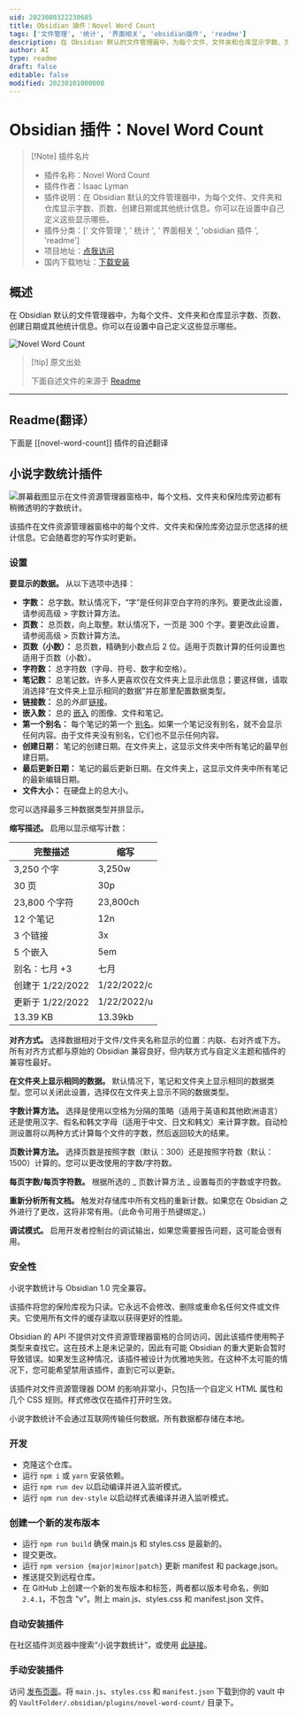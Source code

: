 ```yaml
---
uid: 2023080322230685
title: Obsidian 插件：Novel Word Count
tags: ['文件管理', '统计', '界面相关', 'obsidian插件', 'readme']
description: 在 Obsidian 默认的文件管理器中，为每个文件、文件夹和仓库显示字数、页数、创建日期或其他统计信息。你可以在设置中自己定义这些显示哪些。
author: AI
type: readme
draft: false
editable: false
modified: 20230101000000
---
```


# Obsidian 插件：Novel Word Count

> [!Note] 插件名片
> - 插件名称：Novel Word Count
> - 插件作者：Isaac Lyman
> - 插件说明：在 Obsidian 默认的文件管理器中，为每个文件、文件夹和仓库显示字数、页数、创建日期或其他统计信息。你可以在设置中自己定义这些显示哪些。
> - 插件分类：[' 文件管理 ', ' 统计 ', ' 界面相关 ', 'obsidian 插件 ', 'readme']
> - 项目地址：[点我访问](https://github.com/isaaclyman/novel-word-count-obsidian)
> - 国内下载地址：[下载安装](https://pkmer.cn/products/plugin/pluginMarket/?novel-word-count)

## 概述

在 Obsidian 默认的文件管理器中，为每个文件、文件夹和仓库显示字数、页数、创建日期或其他统计信息。你可以在设置中自己定义这些显示哪些。

![Novel Word Count](https://cdn.pkmer.cn/covers/novel-word-count.png!pkmer)

> [!tip] 原文出处
>
>下面自述文件的来源于 [Readme](https://ghproxy.net/https://raw.githubusercontent.com/isaaclyman/novel-word-count-obsidian/master/README.md)
>

---

## Readme(翻译）

下面是 [[novel-word-count]] 插件的自述翻译

## 小说字数统计插件

![屏幕截图显示在文件资源管理器窗格中，每个文档、文件夹和保险库旁边都有稍微透明的字数统计。](readme-screenshot-2.png)

该插件在文件资源管理器窗格中的每个文件、文件夹和保险库旁边显示您选择的统计信息。它会随着您的写作实时更新。

### 设置

**要显示的数据。** 从以下选项中选择：

- **字数：** 总字数。默认情况下，“字”是任何非空白字符的序列。要更改此设置，请参阅高级 > 字数计算方法。
- **页数：** 总页数，向上取整。默认情况下，一页是 300 个字。要更改此设置，请参阅高级 > 页数计算方法。
- **页数（小数）：** 总页数，精确到小数点后 2 位。适用于页数计算的任何设置也适用于页数（小数）。
- **字符数：** 总字符数（字母、符号、数字和空格）。
- **笔记数：** 总笔记数。许多人更喜欢仅在文件夹上显示此信息；要这样做，请取消选择“在文件夹上显示相同的数据”并在那里配置数据类型。
- **链接数：** 总的*外部* [链接](https://help.obsidian.md/Getting+started/Link+notes)。
- **嵌入数：** 总的 [嵌入](https://help.obsidian.md/Linking+notes+and+files/Embedding+files) 的图像、文件和笔记。
- **第一个别名：** 每个笔记的第一个 [别名](https://help.obsidian.md/Linking+notes+and+files/Aliases)。如果一个笔记没有别名，就不会显示任何内容。由于文件夹没有别名，它们也不显示任何内容。
- **创建日期：** 笔记的创建日期。在文件夹上，这显示文件夹中所有笔记的最早创建日期。
- **最后更新日期：** 笔记的最后更新日期。在文件夹上，这显示文件夹中所有笔记的最新编辑日期。
- **文件大小：** 在硬盘上的总大小。

您可以选择最多三种数据类型并排显示。

**缩写描述。** 启用以显示缩写计数：

| 完整描述 | 缩写 |
| ---------------- | ----------- |
| 3,250 个字 | 3,250w |
| 30 页 | 30p |
| 23,800 个字符 | 23,800ch |
| 12 个笔记 | 12n |
| 3 个链接 | 3x |
| 5 个嵌入 | 5em |
| 别名：七月 +3 | 七月 |
| 创建于 1/22/2022 | 1/22/2022/c |
| 更新于 1/22/2022 | 1/22/2022/u |
| 13.39 KB | 13.39kb |

**对齐方式。** 选择数据相对于文件/文件夹名称显示的位置：内联、右对齐或下方。所有对齐方式都与原始的 Obsidian 兼容良好，但内联方式与自定义主题和插件的兼容性最好。

**在文件夹上显示相同的数据。** 默认情况下，笔记和文件夹上显示相同的数据类型。您可以关闭此设置，选择仅在文件夹上显示不同的数据类型。

**字数计算方法。** 选择是使用以空格为分隔的策略（适用于英语和其他欧洲语言）还是使用汉字、假名和韩文字母（适用于中文、日文和韩文）来计算字数。自动检测设置将以两种方式计算每个文件的字数，然后返回较大的结果。

**页数计算方法。** 选择页数是按照字数（默认：300）还是按照字符数（默认：1500）计算的。您可以更改使用的字数/字符数。

**每页字数/每页字符数。** 根据所选的 _ 页数计算方法 _ 设置每页的字数或字符数。

**重新分析所有文档。** 触发对存储库中所有文档的重新计数。如果您在 Obsidian 之外进行了更改，这将非常有用。（此命令可用于热键绑定。）

**调试模式。** 启用开发者控制台的调试输出，如果您需要报告问题，这可能会很有用。

### 安全性

小说字数统计与 Obsidian 1.0 完全兼容。

该插件将您的保险库视为只读。它永远不会修改、删除或重命名任何文件或文件夹。它使用所有文件的缓存读取以获得更好的性能。

Obsidian 的 API 不提供对文件资源管理器窗格的合同访问，因此该插件使用鸭子类型来查找它。这在技术上是未记录的，因此有可能 Obsidian 的重大更新会暂时导致错误。如果发生这种情况，该插件被设计为优雅地失败。在这种不太可能的情况下，您可能希望禁用该插件，直到它可以更新。

该插件对文件资源管理器 DOM 的影响非常小，只包括一个自定义 HTML 属性和几个 CSS 规则。样式修改仅在插件打开时生效。

小说字数统计不会通过互联网传输任何数据。所有数据都存储在本地。

### 开发

- 克隆这个仓库。
- 运行 `npm i` 或 `yarn` 安装依赖。
- 运行 `npm run dev` 以启动编译并进入监听模式。
- 运行 `npm run dev-style` 以启动样式表编译并进入监听模式。

### 创建一个新的发布版本

- 运行 `npm run build` 确保 main.js 和 styles.css 是最新的。
- 提交更改。
- 运行 `npm version {major|minor|patch}` 更新 manifest 和 package.json。
- 推送提交到远程仓库。
- 在 GitHub 上创建一个新的发布版本和标签，两者都以版本号命名，例如 `2.4.1`，不包含 "v"。附上 main.js、styles.css 和 manifest.json 文件。

### 自动安装插件

在社区插件浏览器中搜索“小说字数统计”，或使用 [此链接](https://obsidian.md/plugins?id=novel-word-count)。

### 手动安装插件

访问 [发布页面](https://github.com/isaaclyman/novel-word-count-obsidian/releases)。将 `main.js`、`styles.css` 和 `manifest.json` 下载到你的 vault 中的 `VaultFolder/.obsidian/plugins/novel-word-count/` 目录下。
